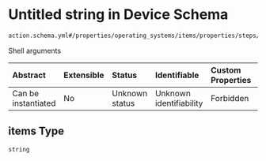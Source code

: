 # Untitled string in Device Schema

```txt
action.schema.yml#/properties/operating_systems/items/properties/steps/items/properties/actions/items/properties/adb:shell/oneOf/0/items
```

Shell arguments

| Abstract            | Extensible | Status         | Identifiable            | Custom Properties | Additional Properties | Access Restrictions | Defined In                                                          |
| :------------------ | :--------- | :------------- | :---------------------- | :---------------- | :-------------------- | :------------------ | :------------------------------------------------------------------ |
| Can be instantiated | No         | Unknown status | Unknown identifiability | Forbidden         | Allowed               | none                | [device.schema.json*](../device.schema.json "open original schema") |

## items Type

`string`
